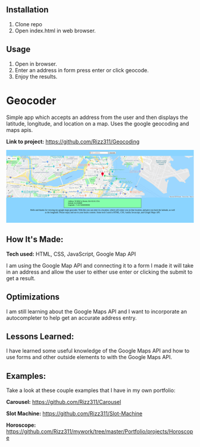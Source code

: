 ## Installation

1. Clone repo
2. Open index.html in web browser.

## Usage

1. Open in browser.
2. Enter an address in form press enter or click geocode.
3. Enjoy the results.

# Geocoder

Simple app which accepts an address from the user and then displays the latitude, longitude, and location on a map. Uses the google geocoding and maps apis.

**Link to project:** https://github.com/Rizz311/Geocoding

![alt tag](https://github.com/Rizz311/Geocoding/blob/master/img/geocoding.png)

## How It's Made:

**Tech used:** HTML, CSS, JavaScript, Google Map API

I am using the Google Map API and connecting it to a form I made it will take in an address and allow the user to either use enter or clicking the submit to get a result.

## Optimizations
I am still learning about the Google Maps API and I want to incorporate an autocompleter to help get an accurate address entry.

## Lessons Learned:
I have learned some useful knowledge of the Google Maps API and how to use forms and other outside elements to with the Google Maps API.

## Examples:
Take a look at these couple examples that I have in my own portfolio:

**Carousel:** https://github.com/Rizz311/Carousel

**Slot Machine:** https://github.com/Rizz311/Slot-Machine

**Horoscope:** https://github.com/Rizz311/mywork/tree/master/Portfolio/projects/Horoscope



